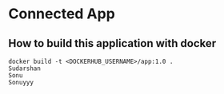# Connected App

## How to build this application with docker
```
docker build -t <DOCKERHUB_USERNAME>/app:1.0 .
Sudarshan
Sonu
Sonuyyy
```
